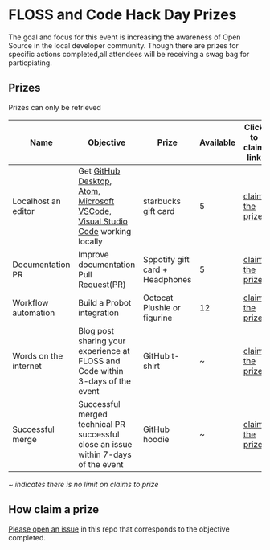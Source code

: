 # FLOSS and Code Hack Day Prizes

The goal and focus for this event is increasing the awareness of Open Source in the local developer community. Though there are prizes for specific actions completed,all attendees will be receiving a swag bag for particpiating. 

## Prizes

Prizes can only be retrieved 

|Name|Objective|Prize|Available| Click to claim link|
|-|-|-|-|-|
|Localhost an editor|Get [GitHub Desktop](https://github.com/desktop/desktop/blob/development/docs/contributing/setup.md), [Atom](https://github.com/atom/atom/blob/master/CONTRIBUTING.md), [Microsoft VSCode](https://github.com/microsoft/vscode-pull-request-github#getting-started), [Visual Studio Code](https://github.com/github/VisualStudio/blob/master/CONTRIBUTING.md) working locally |starbucks gift card|5|[claim the prize](https://github.com/ohub-floss-atl/prizes/issues/new?assignees=&labels=Localhost+an+editor&template=-prize-request--running-it-local--.md&title=%5BPrize%5D)|
|Documentation PR|Improve documentation Pull Request(PR) |Sppotify gift card + Headphones|5|[claim the prize](https://github.com/ohub-floss-atl/prizes/issues/new?assignees=&labels=documentation+fix&template=-prize-request--improve-documentation-pull-request-pr--.md&title=%5BPrize%5D)|
|Workflow automation|Build a Probot integration |Octocat Plushie or figurine|12|[claim the prize](https://github.com/ohub-floss-atl/prizes/issues/new?assignees=&labels=probot+integration&template=-prize-request--Build-a-Probot-integration--.md&title=%5BPrize%5D)|
|Words on the internet|Blog post sharing your experience at FLOSS and Code within 3-days of the event |GitHub t-shirt|~|[claim the prize](https://github.com/ohub-floss-atl/prizes/issues/new?assignees=&labels=documentation+fix&template=-blog.md&title=%5BPrize%5D+Words+on+the+internet)|
|Successful merge|Successful merged technical PR successful close an issue within 7-days of the event |GitHub hoodie|~|[claim the prize](https://github.com/ohub-floss-atl/prizes/issues/new?assignees=&labels=merged&template=merge.md&title=%5BPrize%5D+Successful+merge)|

*~* *indicates there is no limit on claims to prize*

## How claim a prize
[Please open an issue](https://github.com/ohub-floss-atl/prizes/issues/new/choose) in this repo that corresponds to the objective completed.

